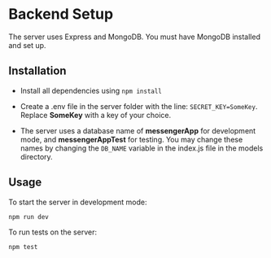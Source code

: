 # Backend Setup
The server uses Express and MongoDB. You must have MongoDB installed and set up. 

## Installation

* Install all dependencies using `npm install`

* Create a .env file in the server folder with the line: `SECRET_KEY=SomeKey`. Replace **SomeKey** with a key of your choice.

* The server uses a database name of **messengerApp** for development mode, and **messengerAppTest** for testing. You may change these names by changing the `DB_NAME` variable in the index.js file in the models directory.

## Usage

To start the server in development mode:
```bash
npm run dev
```
To run tests on the server:
```bash
npm test
```

